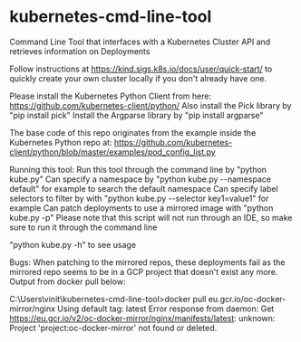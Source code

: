 # kubernetes-cmd-line-tool
Command Line Tool that interfaces with a Kubernetes Cluster API and retrieves information on Deployments

Follow instructions at https://kind.sigs.k8s.io/docs/user/quick-start/ to quickly create your own cluster locally if you don't already have one.

Please install the Kubernetes Python Client from here: https://github.com/kubernetes-client/python/
Also install the Pick library by "pip install pick"
Install the Argparse library by "pip install argparse"

The base code of this repo originates from the example inside the Kubernetes Python repo at: https://github.com/kubernetes-client/python/blob/master/examples/pod_config_list.py

Running this tool:
Run this tool through the command line by "python kube.py"
Can specify a namespace by "python kube.py --namespace default" for example to search the default namespace
Can specify label selectors to filter by with "python kube.py --selector key1=value1" for example
Can patch deployments to use a mirrored image with "python kube.py -p"
Please note that this script will not run through an IDE, so make sure to run it through the command line

"python kube.py -h" to see usage

Bugs:
When patching to the mirrored repos, these deployments fail as the mirrored repo seems to be in a GCP project that doesn't exist any more. Output from docker pull below:

C:\Users\vinit\kubernetes-cmd-line-tool>docker pull eu.gcr.io/oc-docker-mirror/nginx
Using default tag: latest
Error response from daemon: Get https://eu.gcr.io/v2/oc-docker-mirror/nginx/manifests/latest: unknown: Project 'project:oc-docker-mirror' not found or deleted.
